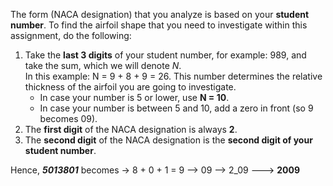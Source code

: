 The form (NACA designation) that you analyze is based on your **student number**. To find the airfoil shape that you need to investigate within this assignment, do the following:

1. Take the **last 3 digits** of your student number, for example: 989, and take the sum, which we will denote *N*.  
   In this example: N = 9 + 8 + 9 = 26. This number determines the relative thickness of the airfoil you are going to investigate.
    - In case your number is 5 or lower, use **N = 10**.
    - In case your number is between 5 and 10, add a zero in front (so 9 becomes 09).
2. The **first digit** of the NACA designation is always **2**.
3. The **second digit** of the NACA designation is the **second digit of your student number**.

Hence, ***5013801*** becomes
-> 8 + 0 + 1 = 9
--> 09
--> 2_09
---> **2009**
